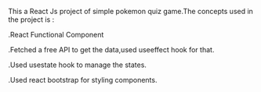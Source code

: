 This a React Js project of simple pokemon quiz game.The concepts used in the project is :


.React Functional Component

.Fetched a free API to get the data,used useeffect hook for that.

.Used usestate hook to manage the states.

.Used react bootstrap for styling components.
